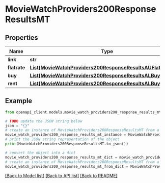 # MovieWatchProviders200ResponseResultsMT


## Properties

Name | Type | Description | Notes
------------ | ------------- | ------------- | -------------
**link** | **str** |  | [optional] 
**flatrate** | [**List[MovieWatchProviders200ResponseResultsAUFlatrateInner]**](MovieWatchProviders200ResponseResultsAUFlatrateInner.md) |  | [optional] 
**buy** | [**List[MovieWatchProviders200ResponseResultsALBuyInner]**](MovieWatchProviders200ResponseResultsALBuyInner.md) |  | [optional] 
**rent** | [**List[MovieWatchProviders200ResponseResultsALBuyInner]**](MovieWatchProviders200ResponseResultsALBuyInner.md) |  | [optional] 

## Example

```python
from openapi_client.models.movie_watch_providers200_response_results_mt import MovieWatchProviders200ResponseResultsMT

# TODO update the JSON string below
json = "{}"
# create an instance of MovieWatchProviders200ResponseResultsMT from a JSON string
movie_watch_providers200_response_results_mt_instance = MovieWatchProviders200ResponseResultsMT.from_json(json)
# print the JSON string representation of the object
print(MovieWatchProviders200ResponseResultsMT.to_json())

# convert the object into a dict
movie_watch_providers200_response_results_mt_dict = movie_watch_providers200_response_results_mt_instance.to_dict()
# create an instance of MovieWatchProviders200ResponseResultsMT from a dict
movie_watch_providers200_response_results_mt_from_dict = MovieWatchProviders200ResponseResultsMT.from_dict(movie_watch_providers200_response_results_mt_dict)
```
[[Back to Model list]](../README.md#documentation-for-models) [[Back to API list]](../README.md#documentation-for-api-endpoints) [[Back to README]](../README.md)


